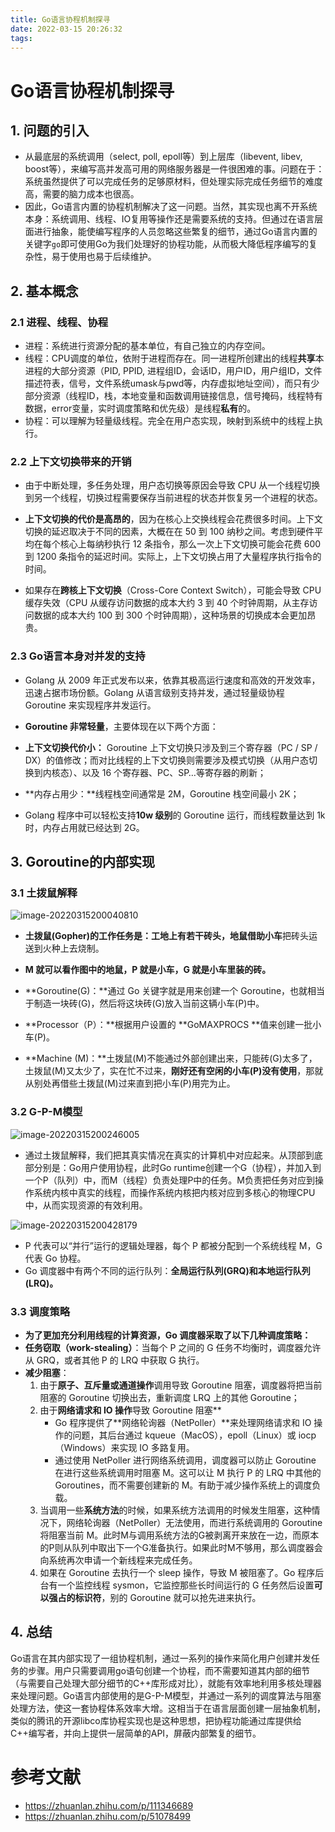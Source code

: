 ```yaml
---
title: Go语言协程机制探寻
date: 2022-03-15 20:26:32
tags:
---
```


# Go语言协程机制探寻

## 1. 问题的引入

+ 从最底层的系统调用（select, poll, epoll等）到上层库（libevent, libev, boost等），来编写高并发高可用的网络服务器是一件很困难的事。问题在于：系统虽然提供了可以完成任务的足够原材料，但处理实际完成任务细节的难度高，需要的脑力成本也很高。
+ 因此，Go语言内置的协程机制解决了这一问题。当然，其实现也离不开系统本身：系统调用、线程、IO复用等操作还是需要系统的支持。但通过在语言层面进行抽象，能使编写程序的人员忽略这些繁复的细节，通过Go语言内置的关键字`go`即可使用Go为我们处理好的协程功能，从而极大降低程序编写的复杂性，易于使用也易于后续维护。

## 2. 基本概念

### 2.1 进程、线程、协程

+ 进程：系统进行资源分配的基本单位，有自己独立的内存空间。
+ 线程：CPU调度的单位，依附于进程而存在。同一进程所创建出的线程**共享**本进程的大部分资源（PID, PPID, 进程组ID，会话ID，用户ID，用户组ID，文件描述符表，信号，文件系统umask与pwd等，内存虚拟地址空间），而只有少部分资源（线程ID，栈，本地变量和函数调用链接信息，信号掩码，线程特有数据，error变量，实时调度策略和优先级）是线程**私有**的。
+ 协程：可以理解为轻量级线程。完全在用户态实现，映射到系统中的线程上执行。


### 2.2 上下文切换带来的开销

+ 由于中断处理，多任务处理，用户态切换等原因会导致 CPU 从一个线程切换到另一个线程，切换过程需要保存当前进程的状态并恢复另一个进程的状态。

+ **上下文切换的代价是高昂的**，因为在核心上交换线程会花费很多时间。上下文切换的延迟取决于不同的因素，大概在在 50 到 100 纳秒之间。考虑到硬件平均在每个核心上每纳秒执行 12 条指令，那么一次上下文切换可能会花费 600 到 1200 条指令的延迟时间。实际上，上下文切换占用了大量程序执行指令的时间。

+ 如果存在**跨核上下文切换**（Cross-Core Context Switch），可能会导致 CPU 缓存失效（CPU 从缓存访问数据的成本大约 3 到 40 个时钟周期，从主存访问数据的成本大约 100 到 300 个时钟周期），这种场景的切换成本会更加昂贵。

### 2.3 Go语言本身对并发的支持

+ Golang 从 2009 年正式发布以来，依靠其极高运行速度和高效的开发效率，迅速占据市场份额。Golang 从语言级别支持并发，通过轻量级协程 Goroutine 来实现程序并发运行。

+ **Goroutine 非常轻量**，主要体现在以下两个方面：

+ **上下文切换代价小：** Goroutine 上下文切换只涉及到三个寄存器（PC / SP / DX）的值修改；而对比线程的上下文切换则需要涉及模式切换（从用户态切换到内核态）、以及 16 个寄存器、PC、SP…等寄存器的刷新；

+ **内存占用少：**线程栈空间通常是 2M，Goroutine 栈空间最小 2K；

+ Golang 程序中可以轻松支持**10w 级别**的 Goroutine 运行，而线程数量达到 1k 时，内存占用就已经达到 2G。

## 3. Goroutine的内部实现

### 3.1 土拨鼠解释

![image-20220315200040810](images/image-20220315200040810.png)

+ **土拨鼠(Gopher)的工作任务是：**工地上有若干砖头，地鼠**借助小车**把砖头运送到火种上去烧制。

+ **M 就可以看作图中的地鼠，P 就是小车，G 就是小车里装的砖。**
+ **Goroutine(G)：**通过 Go 关键字就是用来创建一个 Goroutine，也就相当于制造一块砖(G)，然后将这块砖(G)放入当前这辆小车(P)中。
+ **Processor（P）：**根据用户设置的 **GoMAXPROCS **值来创建一批小车(P)。
+ **Machine (M)：**土拨鼠(M)不能通过外部创建出来，只能砖(G)太多了，土拨鼠(M)又太少了，实在忙不过来，**刚好还有空闲的小车(P)没有使用**，那就从别处再借些土拨鼠(M)过来直到把小车(P)用完为止。

### 3.2 G-P-M模型

![image-20220315200246005](images/image-20220315200246005.png)

+ 通过土拨鼠解释，我们把其真实情况在真实的计算机中对应起来。从顶部到底部分别是：Go用户使用协程，此时Go runtime创建一个G（协程），并加入到一个P（队列）中，而M（线程）负责处理P中的任务。M负责把任务对应到操作系统内核中真实的线程，而操作系统内核把内核对应到多核心的物理CPU中，从而实现资源的有效利用。

![image-20220315200428179](images/image-20220315200428179.png)

+ P 代表可以“并行”运行的逻辑处理器，每个 P 都被分配到一个系统线程 M，G 代表 Go 协程。
+ Go 调度器中有两个不同的运行队列：**全局运行队列(GRQ)和本地运行队列(LRQ)。**

### 3.3 调度策略

+ **为了更加充分利用线程的计算资源，Go 调度器采取了以下几种调度策略：**
+ **任务窃取（work-stealing）**：当每个 P 之间的 G 任务不均衡时，调度器允许从 GRQ，或者其他 P 的 LRQ 中获取 G 执行。
+ **减少阻塞**：
  1. 由于**原子、互斥量或通道操作**调用导致 Goroutine 阻塞，调度器将把当前阻塞的 Goroutine 切换出去，重新调度 LRQ 上的其他 Goroutine；
  2. 由于**网络请求和 IO 操作**导致 Goroutine 阻塞**
     + Go 程序提供了**网络轮询器（NetPoller）**来处理网络请求和 IO 操作的问题，其后台通过 kqueue（MacOS），epoll（Linux）或 iocp（Windows）来实现 IO 多路复用。
     + 通过使用 NetPoller 进行网络系统调用，调度器可以防止 Goroutine 在进行这些系统调用时阻塞 M。这可以让 M 执行 P 的 LRQ 中其他的 Goroutines，而不需要创建新的 M。有助于减少操作系统上的调度负载。
  3. 当调用一些**系统方法**的时候，如果系统方法调用的时候发生阻塞，这种情况下，网络轮询器（NetPoller）无法使用，而进行系统调用的 Goroutine 将阻塞当前 M。此时M与调用系统方法的G被剥离开来放在一边，而原本的P则从队列中取出下一个G准备执行。如果此时M不够用，那么调度器会向系统再次申请一个新线程来完成任务。
  4. 如果在 Goroutine 去执行一个 sleep 操作，导致 M 被阻塞了。Go 程序后台有一个监控线程 sysmon，它监控那些长时间运行的 G 任务然后设置**可以强占的标识符**，别的 Goroutine 就可以抢先进来执行。

## 4. 总结

Go语言在其内部实现了一组协程机制，通过一系列的操作来简化用户创建并发任务的步骤。用户只需要调用go语句创建一个协程，而不需要知道其内部的细节（与需要自己处理大部分细节的C++库形成对比），就能有效率地利用多核处理器来处理问题。Go语言内部使用的是G-P-M模型，并通过一系列的调度算法与阻塞处理方法，使这一套协程体系效率大增。这相当于在语言层面创建一层抽象机制，类似的腾讯的开源libco库协程实现也是这种思想，把协程功能通过库提供给C++编写者，并向上提供一层简单的API，屏蔽内部繁复的细节。

# 参考文献

+ https://zhuanlan.zhihu.com/p/111346689
+ https://zhuanlan.zhihu.com/p/51078499
